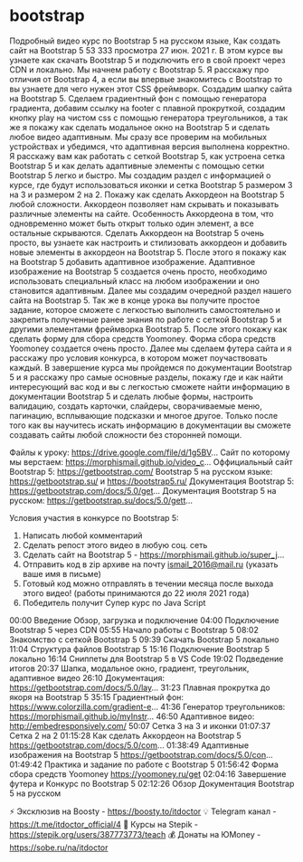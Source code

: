 # bootstrap

Подробный видео курс по Bootstrap 5 на русском языке, Как создать сайт на Bootstrap 5
53 333 просмотра  27 июн. 2021 г.  В этом курсе вы узнаете как скачать Bootstrap 5 и подключить его в свой проект через CDN и локально. Мы начнем работу с Bootstrap 5. Я расскажу про отличия от Bootstrap 4, а если вы впервые знакомитесь с Bootstrap то вы узнаете для чего нужен этот CSS фреймворк. Создадим шапку сайта на Bootstrap 5. Сделаем градиентный фон с помощью генератора градиента, добавим ссылку на footer с плавной прокруткой, создадим кнопку play на чистом css с помощью генератора треугольников, а так же я покажу как сделать модальное окно на Bootstrap 5 и сделать любое видео адаптивным. Мы сразу все проверим на мобильных устройствах и убедимся, что адаптивная версия выполнена корректно. Я расскажу вам как работать с сеткой Bootstrap 5, как устроена сетка Bootstrap 5 и как делать адаптивные элементы с помощью сетки Bootstrap 5 легко и быстро. Мы создадим раздел с информацией о курсе, где будут использоваться иконки и сетка Bootstrap 5 размером 3 на 3 и размером 2 на 2. Покажу как сделать Аккордеон на Bootstrap 5 любой сложности. Аккордеон позволяет нам скрывать и показывать различные элементы на сайте. Особенность Аккордеона в том, что одновременно может быть открыт только один элемент, а все остальные скрываются. Сделать Аккордеон на Bootstrap 5 очень просто, вы узнаете как настроить и стилизовать аккордеон и добавить новые элементы в аккордеон на Bootstrap 5. После этого я покажу как на Bootstrap 5 добавить адаптивное изображение. Адаптивное изображение на Bootstrap 5 создается очень просто, необходимо использовать специальный класс на любом изображении и оно становится адаптивным. Далее мы создадим очередной раздел нашего сайта на Bootstrap 5. Так же в конце урока вы получите простое задание, которое сможете с легкостью выполнить самостоятельно и закрепить полученные ранее знания по работе с сеткой Bootstrap 5 и другими элементами фреймворка Bootstrap 5. После этого покажу как сделать форму для сбора средств Yoomoney. Форма сбора средств Yoomoney создается очень просто. Далее мы сделаем футера сайта и я расскажу про условия конкурса, в котором может поучаствовать каждый. В завершение курса мы  пройдемся по документации Bootstrap 5 и я расскажу про самые основные разделы, покажу где и как найти интересующий вас код и вы с легкостью сможете найти информацию в документации Bootstrap 5 и сделать любые формы, настроить валидацию, создать карточки, слайдеры, сворачиваемые меню, пагинацию, всплывающие подсказки и многое другое. Только после того как вы научитесь искать информацию в документации вы сможете создавать сайты любой сложности без сторонней помощи.

Файлы к уроку: https://drive.google.com/file/d/1g5BV...
Сайт по которому мы верстаем: https://morphismail.github.io/video_c...
Оффициальный сайт Bootstrap 5: https://getbootstrap.com/
Bootstrap 5 на русском языке: https://getbootstrap.su/ и https://bootstrap5.ru/ 
Документация Bootstrap 5: https://getbootstrap.com/docs/5.0/get...
Документация Bootstrap 5 на русском: https://getbootstrap.su/docs/5.0/gett...

Условия участия в конкурсе по Bootstrap 5:
1. Написать любой комментарий
2. Сделать репост этого видео в любую соц. сеть
3. Сделать сайт на Bootstrap 5 - https://morphismail.github.io/super_j...
4. Отправить код в zip архиве на почту ismail_2016@mail.ru (указать ваше имя в письме)
5. Готовый код можно отправлять в течении месяца после выхода этого видео! (работы принимаются до 22 июля 2021 года)
6. Победитель получит Супер курс по Java Script

00:00 Введение Обзор, загрузка и подключение
04:00 Подключение Bootstrap 5 через CDN
05:55 Начало работы с Bootstrap 5
08:02 Знакомство с сеткой Bootstrap 5
09:39 Скачать Bootstrap 5 локально
11:04 Структура файлов Bootstrap 5
15:16 Подключение Bootstrap 5 локально
16:14 Сниппеты для Bootstrap 5 в VS Code
19:02 Подведение итогов
20:37 Шапка, модальное окно, градиент, треугольник, адаптивное видео
26:10 Документация: https://getbootstrap.com/docs/5.0/lay...
31:23 Плавная прокрутка до якоря на Bootstrap 5
35:15 Градиентный фон: https://www.colorzilla.com/gradient-e...
41:36 Генератор треугольников: https://morphismail.github.io/myInstr... 
46:50 Адаптивное видео: http://embedresponsively.com/
50:07 Сетка 3 на 3 и иконки
01:07:37 Сетка 2 на 2
01:15:28 Как сделать Аккордеон на Bootstrap 5 https://getbootstrap.com/docs/5.0/com...
01:38:49 Адаптивные изображения на Bootstrap 5 https://getbootstrap.com/docs/5.0/con...
01:49:42 Практика и задание по работе с Bootstrap 5
01:56:42 Форма сбора средств Yoomoney https://yoomoney.ru/get
02:04:16 Завершение футера и Конкурс по Bootstrap 5
02:12:26 Обзор Документация Bootstrap 5 на русском

⚡️ Эксклюзив на Boosty - https://boosty.to/itdoctor
💡 Telegram канал - https://t.me/itdoctor_official/4
🎥 Курсы на Stepik - https://stepik.org/users/387773773/teach
💰 Донаты на ЮMoney - https://sobe.ru/na/itdoctor
